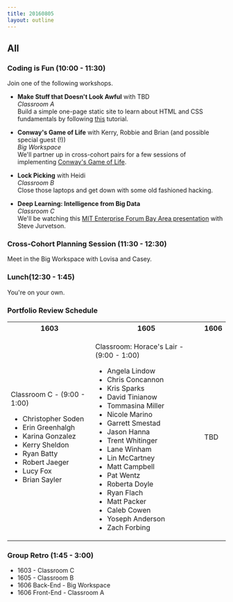 ```yaml
---
title: 20160805
layout: outline
---
```


## All

<!-- ### Surveys

* [1603]()
* [1605]()
* [1606]() -->

### Coding is Fun (10:00 - 11:30)
Join one of the following workshops.  

* **Make Stuff that Doesn't Look Awful** with TBD  
*Classroom A*  
Build a simple one-page static site to learn about HTML and CSS fundamentals by following [this](https://github.com/turingschool-examples/introductory-static-site) tutorial.

* **Conway's Game of Life** with Kerry, Robbie and Brian (and possible special guest (!))  
*Big Workspace*  
We'll partner up in cross-cohort pairs for a few sessions of implementing [Conway's Game of Life](https://en.wikipedia.org/wiki/Conway%27s_Game_of_Life).

* **Lock Picking** with Heidi  
*Classroom B*  
Close those laptops and get down with some old fashioned hacking.

* **Deep Learning: Intelligence from Big Data**  
*Classroom C*  
We'll be watching this [MIT Enterprise Forum Bay Area presentation](https://www.youtube.com/watch?v=czLI3oLDe8M) with Steve Jurvetson.

### Cross-Cohort Planning Session (11:30 - 12:30)
Meet in the Big Workspace with Lovisa and Casey.

### Lunch(12:30 - 1:45)
You're on your own.

### Portfolio Review Schedule
<table>
  <tbody>
    <tr>
      <th>1603</th>
      <th>1605</th>
      <th>1606</th>
    </tr>
    <tr>
      <td>
        <p>Classroom C - (9:00 - 1:00)</p>
        <ul>
          <li>Christopher Soden</li>
          <li>Erin Greenhalgh</li>
          <li>Karina Gonzalez</li>
          <li>Kerry Sheldon</li>
          <li>Ryan Batty</li>
          <li>Robert Jaeger</li>
          <li>Lucy Fox</li>
          <li>Brian Sayler</li>
        </ul>        
      </td>
      <td>
        <p>Classroom: Horace's Lair - (9:00 - 1:00)</p>
        <ul>
          <li>Angela Lindow</li>
          <li>Chris Concannon</li>
          <li>Kris Sparks</li>
          <li>David Tinianow</li>
          <li>Tommasina Miller</li>
          <li>Nicole Marino</li>
          <li>Garrett Smestad</li>
          <li>Jason Hanna</li>
          <li>Trent Whitinger</li>
          <li>Lane Winham</li>
          <li>Lin McCartney</li>
          <li>Matt Campbell</li>
          <li>Pat Wentz</li>
          <li>Roberta Doyle</li>
          <li>Ryan Flach</li>
          <li>Matt Packer</li>
          <li>Caleb Cowen</li>
          <li>Yoseph Anderson</li>
          <li>Zach Forbing</li>
        </ul>        
      </td>
      <td>
        TBD
      </td>
    </tr>
  </tbody>
</table>

### Group Retro (1:45 - 3:00)
* 1603 - Classroom C
* 1605 - Classroom B
* 1606 Back-End - Big Workspace
* 1606 Front-End - Classroom A
